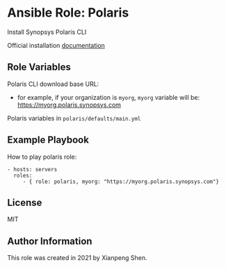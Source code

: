 Ansible Role: Polaris
=========

Install Synopsys Polaris CLI

Official installation [documentation](https://sig-docs.synopsys.com/polaris/topics/t_installing-cli.html)

Role Variables
--------------

Polaris CLI download base URL: 

* for example, if your organization is `myorg`, `myorg` variable will be: https://myorg.polaris.synopsys.com

Polaris variables in `polaris/defaults/main.yml`


Example Playbook
----------------

How to play polaris role:

    - hosts: servers
      roles:
         - { role: polaris, myorg: "https://myorg.polaris.synopsys.com"}

License
-------

MIT

Author Information
------------------

This role was created in 2021 by Xianpeng Shen.
